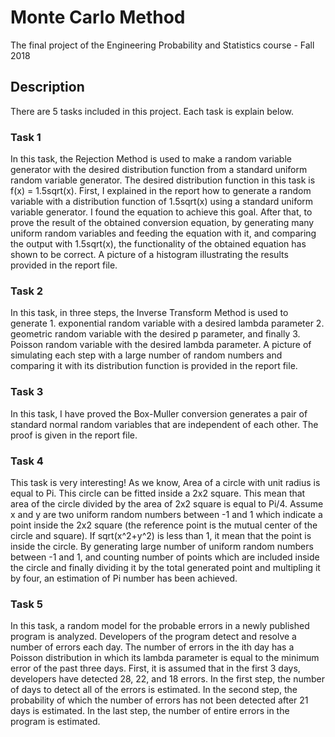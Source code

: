 # Monte Carlo Method
 The final project of the Engineering Probability and Statistics course - Fall 2018

## Description
There are 5 tasks included in this project. Each task is explain below.

### Task 1
In this task, the Rejection Method is used to make a random variable generator with the desired distribution function from a standard uniform random variable generator. The desired distribution function in this task is f(x) = 1.5sqrt(x). First, I explained in the report how to generate a random variable with a distribution function of 1.5sqrt(x) using a standard uniform variable generator. I found the equation to achieve this goal. After that, to prove the result of the obtained conversion equation, by generating many uniform random variables and feeding the equation with it, and comparing the output with 1.5sqrt(x), the functionality of the obtained equation has shown to be correct. A picture of a histogram illustrating the results provided in the report file.

### Task 2
In this task, in three steps, the Inverse Transform Method is used to generate 1. exponential random variable with a desired lambda parameter 2. geometric random variable with the desired p parameter, and finally 3.  Poisson random variable with the desired lambda parameter.
A picture of simulating each step with a large number of random numbers and comparing it with its distribution function is provided in the report file.

### Task 3
In this task, I have proved the Box-Muller conversion generates a pair of standard normal random variables that are independent of each other. The proof is given in the report file.

### Task 4
This task is very interesting! As we know, Area of a circle with unit radius is equal to Pi. This circle can be fitted inside a 2x2 square. This mean that area of the circle divided by the area of 2x2 square is equal to Pi/4. Assume x and y are two uniform random numbers between -1 and 1 which indicate a point inside the 2x2 square (the reference point is the mutual center of the circle and square). If sqrt(x^2+y^2) is less than 1, it mean that the point is inside the circle. By generating large number of uniform random numbers between -1 and 1, and counting number of points which are included inside the circle and finally dividing it by the total generated point and multipling it by four, an estimation of Pi number has been achieved.

### Task 5
In this task, a random model for the probable errors in a newly published program is analyzed. Developers of the program detect and resolve a number of errors each day. The number of errors in the ith day has a Poisson distribution in which its lambda parameter is equal to the minimum error of the past three days. First, it is assumed that in the first 3 days, developers have detected 28, 22, and 18 errors.
In the first step, the number of days to detect all of the errors is estimated.
In the second step, the probability of which the number of errors has not been detected after 21 days is estimated.
In the last step, the number of entire errors in the program is estimated.